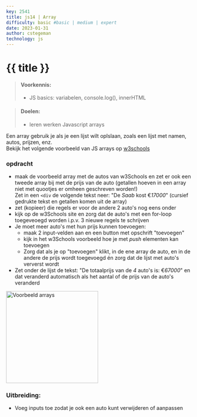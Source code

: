 ```yaml
---
key: 2541
title: js14 | Array
difficulty: basic #basic | medium | expert
date: 2023-01-31
author: cstegeman
technology: js
---
```



# {{ title }}

> #### Voorkennis:  
> * JS basics: variabelen, console.log(), innerHTML

> #### Doelen:  
> * leren werken Javascript arrays

Een array gebruik je als je een lijst wilt oplslaan, zoals een lijst met namen, autos, prijzen, enz.<br>
Bekijk het volgende voorbeeld van JS arrays op [w3schools](https://www.w3schools.com/js/js_arrays.asp)<br>

### opdracht
* maak de voorbeeld array met de autos van w3Schools en zet er ook een tweede array bij met de prijs van de auto (getallen hoeven in een array niet met quootjes er omheen geschreven worden!)<br>
Zet in een `<div` de volgende tekst neer: "De <i>Saab</i> kost €<i>17000</i>" (cursief gedrukte tekst en getallen komen uit de array)
* zet (kopieer) die regels er voor de andere 2 auto's nog eens onder
* kijk op de w3Schools site en zorg dat de auto's met een for-loop toegeveoegd worden i.p.v. 3 nieuwe regels te schrijven 
* Je moet meer auto's met hun prijs kunnen toevoegen: 
    * maak 2 input-velden aan en een button met opschrift "toevoegen"
    * kijk in het w3Schools voorbeeld hoe je met <i>push</i> elementen kan toevoegen
    * Zorg dat als je op "toevoegen" klikt, in de ene array de auto, en in de andere de prijs wordt toegevoegd én zorg dat de lijst met auto's ververst wordt
* Zet onder de lijst de tekst: "De totaalprijs van de <i>4</i> auto's is: €<i>67000</i>" en dat veranderd automatisch als het aantal of de prijs van de auto's veranderd

<img src="{{ '/_assets/frontend/js14_base.png'  }}" alt="Voorbeeld arrays" style="width:250px">


### Uitbreiding:
* Voeg inputs toe zodat je ook een auto kunt verwijderen of aanpassen
